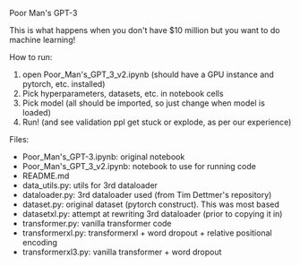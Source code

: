 Poor Man's GPT-3

This is what happens when you don't have $10 million but you want to do machine learning!

How to run:
1. open Poor_Man's_GPT_3_v2.ipynb (should have a GPU instance and pytorch, etc. installed)
2. Pick hyperparameters, datasets, etc. in notebook cells
3. Pick model (all should be imported, so just change when model is loaded)
4. Run! (and see validation ppl get stuck or explode, as per our experience)

Files:
* Poor_Man's_GPT-3.ipynb: original notebook
* Poor_Man's_GPT_3_v2.ipynb: notebook to use for running code
* README.md
* data_utils.py: utils for 3rd dataloader
* dataloader.py: 3rd dataloader used (from Tim Dettmer's repository)
* dataset.py: original dataset (pytorch construct). This was most based
* datasetxl.py: attempt at rewriting 3rd dataloader (prior to copying it in)
* transformer.py: vanilla transformer code
* transformerxl.py: transformerxl + word dropout + relative positional encoding
* transformerxl3.py: vanilla transformer + word dropout
